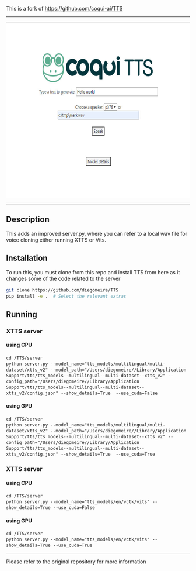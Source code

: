 
This is a fork of https://github.com/coqui-ai/TTS

______________________________________________________________________

<div align="center">
<img src="Screenshot_01.jpg" height="480"/>
</div>

______________________________________________________________________

## Description
This adds an improved server.py, where you can refer to a local wav file for voice cloning either running XTTS or Vits.


## Installation

To run this, you must clone from this repo and install TTS from here as it changes some of the code related to the server

```bash
git clone https://github.com/diegomeire/TTS
pip install -e .  # Select the relevant extras
```


## Running


### XTTS server 
#### using CPU
```
cd /TTS/server
python server.py --model_name="tts_models/multilingual/multi-dataset/xtts_v2" --model_path="/Users/diegomeire//Library/Application Support/tts/tts_models--multilingual--multi-dataset--xtts_v2" --config_path="/Users/diegomeire//Library/Application Support/tts/tts_models--multilingual--multi-dataset--xtts_v2/config.json" --show_details=True  --use_cuda=False
```
#### using GPU
```
cd /TTS/server
python server.py --model_name="tts_models/multilingual/multi-dataset/xtts_v2" --model_path="/Users/diegomeire//Library/Application Support/tts/tts_models--multilingual--multi-dataset--xtts_v2" --config_path="/Users/diegomeire//Library/Application Support/tts/tts_models--multilingual--multi-dataset--xtts_v2/config.json" --show_details=True  --use_cuda=True
```

### XTTS server 
#### using CPU
```
cd /TTS/server
python server.py --model_name="tts_models/en/vctk/vits" --show_details=True --use_cuda=False
```
#### using GPU
```
cd /TTS/server
python server.py --model_name="tts_models/en/vctk/vits" --show_details=True --use_cuda=True
```



______________________________________________________________________
Please refer to the original repository for more information
